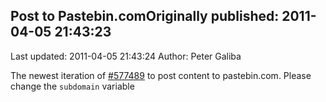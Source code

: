 ## Post to Pastebin.comOriginally published: 2011-04-05 21:43:23 
Last updated: 2011-04-05 21:43:24 
Author: Peter Galiba 
 
The newest iteration of [#577489](http://code.activestate.com/recipes/577489-post-code-to-pastebincom/?in=lang-javascript) to post content to pastebin.com. Please change the `subdomain` variable